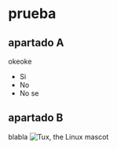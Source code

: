 # prueba

## apartado A
okeoke
- Si
- No
- No se


## apartado B
blabla
![Tux, the Linux mascot](/assets/images/tux.png)
